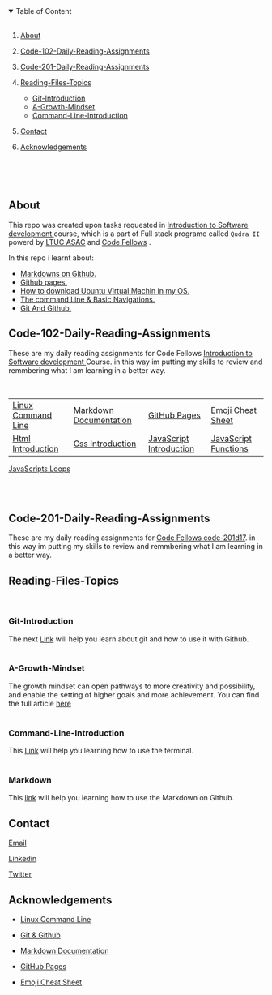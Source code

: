 
<details open>
<summary>Table of Content</summary>
<br>

1. [About](#About)

    <!-- - [Built With](#) -->



2. [Code-102-Daily-Reading-Assignments](#Code-102-Daily-Reading-Assignments)

2. [Code-201-Daily-Reading-Assignments](#Code-201-Daily-Reading-Assignments)
    

3. [Reading-Files-Topics](#Reading-Files-Topics) 
    - [Git-Introduction](#Git-Introduction)
    - [A-Growth-Mindset](#A-Growth-Mindset)
    - [Command-Line-Introduction](#Command-Line-Introduction
)
4. [Contact](#Contact)
5. [Acknowledgements](#Acknowledgements)
</details>


<br>
<br>
<br>

## About 
This repo was created upon tasks requested in [Introduction to Software development ](https://asac.ltuc.com/courses/code-102-intro-to-software-development/) course, which is a part of Full stack programe called `Qudra II` powerd by [LTUC ASAC](https://asac.ltuc.com/) and [Code Fellows](https://www.codefellows.org/) .

In this repo i learnt about:
- [Markdowns on Github.](https://docs.github.com/en/github/writing-on-github/basic-writing-and-formatting-syntax)
- [Github pages.](https://guides.github.com/features/pages/)
- [How to download Ubuntu Virtual Machin in my OS.](https://codefellows.github.io/setup-guide/)
- [The command Line & Basic Navigations.](https://ryanstutorials.net/linuxtutorial/commandline.php)
- [Git And Github.](https://blog.udemy.com/git-tutorial-a-comprehensive-guide/)



## Code-102-Daily-Reading-Assignments

These are my daily reading assignments for Code Fellows [Introduction to Software development ](https://asac.ltuc.com/courses/code-102-intro-to-software-development/) Course. in this way im putting my skills to review and remmbering what I am learning in a better way.

<br>

|   |   |   |   |
|---|---|---|---|
| [Linux Command Line](https://ibrahimbanat.github.io/Reading-Notes/theCodersComputer)  |  [Markdown Documentation](https://www.markdownguide.org/getting-started)  |  [GitHub Pages](https://pages.github.com/)  |   [Emoji Cheat Sheet](https://github.com/ikatyang/emoji-cheat-sheet/blob/master/README.md) |  
[Html Introduction](https://www.academia.edu/42962379/HTML_and_CSS_Design_and_Build_Websites_by_Duckett_Jon_Paperback) | [Css Introduction](https://www.academia.edu/42962379/HTML_and_CSS_Design_and_Build_Websites_by_Duckett_Jon_Paperback) | [JavaScript Introduction](https://www.academia.edu/25507004/Jon_Duckett_JavaScript_and_jQuery_Interactive_Front_End_Web_Development_Hardcover) | [JavaScript Functions](https://www.academia.edu/25507004/Jon_Duckett_JavaScript_and_jQuery_Interactive_Front_End_Web_Development_Hardcover) |  
[JavaScripts Loops](https://www.academia.edu/25507004/Jon_Duckett_JavaScript_and_jQuery_Interactive_Front_End_Web_Development_Hardcover)


<br><br>


## Code-201-Daily-Reading-Assignments
These are my daily reading assignments for [Code Fellows code-201d17](https://asac.ltuc.com/courses/code-201-foundations-of-software-development/). in this way im putting my skills to review and remmbering what I am learning in a better way.



## Reading-Files-Topics
<br>

### Git-Introduction 
The next [Link](https://ibrahimbanat.github.io/Reading-Notes/git-intro) will help you learn about git and how to use it with Github. 
<br>
<br>

### A-Growth-Mindset
The growth mindset can open pathways to more creativity and possibility, and enable the setting of higher goals and more achievement.
You can find the full article [here](https://ibrahimbanat.github.io/Reading-Notes/growth-mindset)
<br>
<br>


### Command-Line-Introduction 
This [Link](https://ibrahimbanat.github.io/Reading-Notes/theCodersComputer) will help you learning how to use the terminal.
<br>
<br>

### Markdown 
This [link](https://ibrahimbanat.github.io/Reading-Notes/Markdown) will help you learning how to use the Markdown on Github.

## Contact

[Email](Ibrahim.banat.97@gmail.com)

[Linkedin](https://www.linkedin.com/in/ibrahim-banat)
<br>

[Twitter](https://twitter.com/ibr_ba6)





## Acknowledgements

* [Linux Command Line](https://ryanstutorials.net/linuxtutorial/commandline.php)
* [Git & Github](https://blog.udemy.com/git-tutorial-a-comprehensive-guide/#1)

* [Markdown Documentation](https://www.markdownguide.org/getting-started)

* [GitHub Pages](https://pages.github.com/)

* [Emoji Cheat Sheet](https://github.com/ikatyang/emoji-cheat-sheet/blob/master/README.md)





